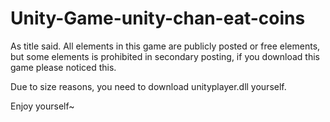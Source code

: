 # Unity-Game-unity-chan-eat-coins
As title said.
All elements in this game are publicly posted or free elements, but some elements is prohibited in secondary posting, if you download this game please noticed this.

Due to size reasons, you need to download unityplayer.dll yourself.

Enjoy yourself~
